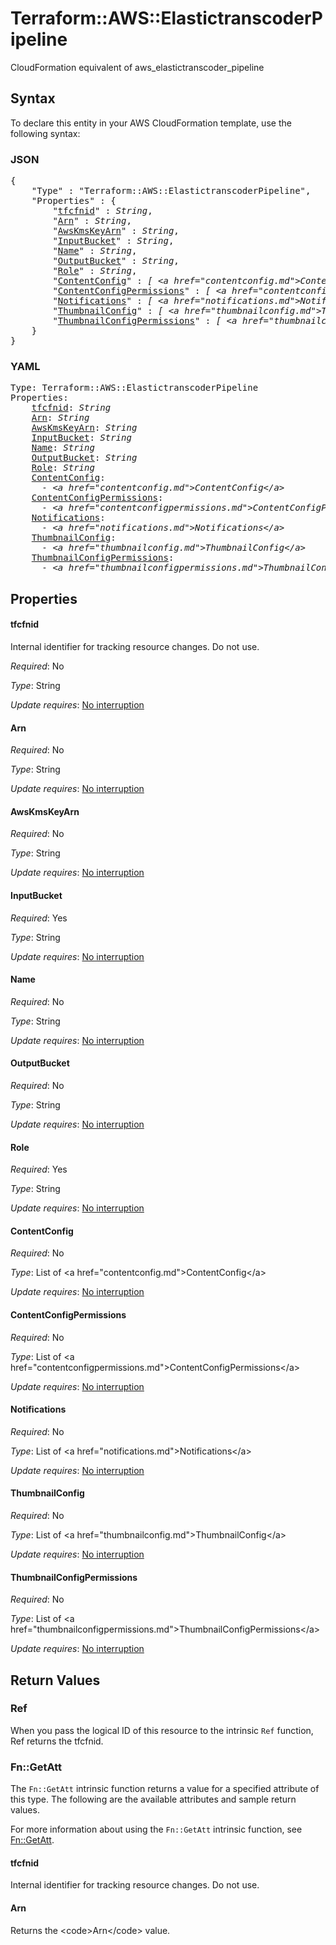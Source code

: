 # Terraform::AWS::ElastictranscoderPipeline

CloudFormation equivalent of aws_elastictranscoder_pipeline

## Syntax

To declare this entity in your AWS CloudFormation template, use the following syntax:

### JSON

<pre>
{
    "Type" : "Terraform::AWS::ElastictranscoderPipeline",
    "Properties" : {
        "<a href="#tfcfnid" title="tfcfnid">tfcfnid</a>" : <i>String</i>,
        "<a href="#arn" title="Arn">Arn</a>" : <i>String</i>,
        "<a href="#awskmskeyarn" title="AwsKmsKeyArn">AwsKmsKeyArn</a>" : <i>String</i>,
        "<a href="#inputbucket" title="InputBucket">InputBucket</a>" : <i>String</i>,
        "<a href="#name" title="Name">Name</a>" : <i>String</i>,
        "<a href="#outputbucket" title="OutputBucket">OutputBucket</a>" : <i>String</i>,
        "<a href="#role" title="Role">Role</a>" : <i>String</i>,
        "<a href="#contentconfig" title="ContentConfig">ContentConfig</a>" : <i>[ &lt;a href=&#34;contentconfig.md&#34;&gt;ContentConfig&lt;/a&gt;, ... ]</i>,
        "<a href="#contentconfigpermissions" title="ContentConfigPermissions">ContentConfigPermissions</a>" : <i>[ &lt;a href=&#34;contentconfigpermissions.md&#34;&gt;ContentConfigPermissions&lt;/a&gt;, ... ]</i>,
        "<a href="#notifications" title="Notifications">Notifications</a>" : <i>[ &lt;a href=&#34;notifications.md&#34;&gt;Notifications&lt;/a&gt;, ... ]</i>,
        "<a href="#thumbnailconfig" title="ThumbnailConfig">ThumbnailConfig</a>" : <i>[ &lt;a href=&#34;thumbnailconfig.md&#34;&gt;ThumbnailConfig&lt;/a&gt;, ... ]</i>,
        "<a href="#thumbnailconfigpermissions" title="ThumbnailConfigPermissions">ThumbnailConfigPermissions</a>" : <i>[ &lt;a href=&#34;thumbnailconfigpermissions.md&#34;&gt;ThumbnailConfigPermissions&lt;/a&gt;, ... ]</i>
    }
}
</pre>

### YAML

<pre>
Type: Terraform::AWS::ElastictranscoderPipeline
Properties:
    <a href="#tfcfnid" title="tfcfnid">tfcfnid</a>: <i>String</i>
    <a href="#arn" title="Arn">Arn</a>: <i>String</i>
    <a href="#awskmskeyarn" title="AwsKmsKeyArn">AwsKmsKeyArn</a>: <i>String</i>
    <a href="#inputbucket" title="InputBucket">InputBucket</a>: <i>String</i>
    <a href="#name" title="Name">Name</a>: <i>String</i>
    <a href="#outputbucket" title="OutputBucket">OutputBucket</a>: <i>String</i>
    <a href="#role" title="Role">Role</a>: <i>String</i>
    <a href="#contentconfig" title="ContentConfig">ContentConfig</a>: <i>
      - &lt;a href=&#34;contentconfig.md&#34;&gt;ContentConfig&lt;/a&gt;</i>
    <a href="#contentconfigpermissions" title="ContentConfigPermissions">ContentConfigPermissions</a>: <i>
      - &lt;a href=&#34;contentconfigpermissions.md&#34;&gt;ContentConfigPermissions&lt;/a&gt;</i>
    <a href="#notifications" title="Notifications">Notifications</a>: <i>
      - &lt;a href=&#34;notifications.md&#34;&gt;Notifications&lt;/a&gt;</i>
    <a href="#thumbnailconfig" title="ThumbnailConfig">ThumbnailConfig</a>: <i>
      - &lt;a href=&#34;thumbnailconfig.md&#34;&gt;ThumbnailConfig&lt;/a&gt;</i>
    <a href="#thumbnailconfigpermissions" title="ThumbnailConfigPermissions">ThumbnailConfigPermissions</a>: <i>
      - &lt;a href=&#34;thumbnailconfigpermissions.md&#34;&gt;ThumbnailConfigPermissions&lt;/a&gt;</i>
</pre>

## Properties

#### tfcfnid

Internal identifier for tracking resource changes. Do not use.

_Required_: No

_Type_: String

_Update requires_: [No interruption](https://docs.aws.amazon.com/AWSCloudFormation/latest/UserGuide/using-cfn-updating-stacks-update-behaviors.html#update-no-interrupt)

#### Arn

_Required_: No

_Type_: String

_Update requires_: [No interruption](https://docs.aws.amazon.com/AWSCloudFormation/latest/UserGuide/using-cfn-updating-stacks-update-behaviors.html#update-no-interrupt)

#### AwsKmsKeyArn

_Required_: No

_Type_: String

_Update requires_: [No interruption](https://docs.aws.amazon.com/AWSCloudFormation/latest/UserGuide/using-cfn-updating-stacks-update-behaviors.html#update-no-interrupt)

#### InputBucket

_Required_: Yes

_Type_: String

_Update requires_: [No interruption](https://docs.aws.amazon.com/AWSCloudFormation/latest/UserGuide/using-cfn-updating-stacks-update-behaviors.html#update-no-interrupt)

#### Name

_Required_: No

_Type_: String

_Update requires_: [No interruption](https://docs.aws.amazon.com/AWSCloudFormation/latest/UserGuide/using-cfn-updating-stacks-update-behaviors.html#update-no-interrupt)

#### OutputBucket

_Required_: No

_Type_: String

_Update requires_: [No interruption](https://docs.aws.amazon.com/AWSCloudFormation/latest/UserGuide/using-cfn-updating-stacks-update-behaviors.html#update-no-interrupt)

#### Role

_Required_: Yes

_Type_: String

_Update requires_: [No interruption](https://docs.aws.amazon.com/AWSCloudFormation/latest/UserGuide/using-cfn-updating-stacks-update-behaviors.html#update-no-interrupt)

#### ContentConfig

_Required_: No

_Type_: List of &lt;a href=&#34;contentconfig.md&#34;&gt;ContentConfig&lt;/a&gt;

_Update requires_: [No interruption](https://docs.aws.amazon.com/AWSCloudFormation/latest/UserGuide/using-cfn-updating-stacks-update-behaviors.html#update-no-interrupt)

#### ContentConfigPermissions

_Required_: No

_Type_: List of &lt;a href=&#34;contentconfigpermissions.md&#34;&gt;ContentConfigPermissions&lt;/a&gt;

_Update requires_: [No interruption](https://docs.aws.amazon.com/AWSCloudFormation/latest/UserGuide/using-cfn-updating-stacks-update-behaviors.html#update-no-interrupt)

#### Notifications

_Required_: No

_Type_: List of &lt;a href=&#34;notifications.md&#34;&gt;Notifications&lt;/a&gt;

_Update requires_: [No interruption](https://docs.aws.amazon.com/AWSCloudFormation/latest/UserGuide/using-cfn-updating-stacks-update-behaviors.html#update-no-interrupt)

#### ThumbnailConfig

_Required_: No

_Type_: List of &lt;a href=&#34;thumbnailconfig.md&#34;&gt;ThumbnailConfig&lt;/a&gt;

_Update requires_: [No interruption](https://docs.aws.amazon.com/AWSCloudFormation/latest/UserGuide/using-cfn-updating-stacks-update-behaviors.html#update-no-interrupt)

#### ThumbnailConfigPermissions

_Required_: No

_Type_: List of &lt;a href=&#34;thumbnailconfigpermissions.md&#34;&gt;ThumbnailConfigPermissions&lt;/a&gt;

_Update requires_: [No interruption](https://docs.aws.amazon.com/AWSCloudFormation/latest/UserGuide/using-cfn-updating-stacks-update-behaviors.html#update-no-interrupt)

## Return Values

### Ref

When you pass the logical ID of this resource to the intrinsic `Ref` function, Ref returns the tfcfnid.

### Fn::GetAtt

The `Fn::GetAtt` intrinsic function returns a value for a specified attribute of this type. The following are the available attributes and sample return values.

For more information about using the `Fn::GetAtt` intrinsic function, see [Fn::GetAtt](https://docs.aws.amazon.com/AWSCloudFormation/latest/UserGuide/intrinsic-function-reference-getatt.html).

#### tfcfnid

Internal identifier for tracking resource changes. Do not use.

#### Arn

Returns the &lt;code&gt;Arn&lt;/code&gt; value.

